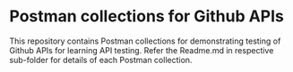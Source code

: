 # Postman collections for Github APIs
This repository contains Postman collections for demonstrating testing of Github APIs for learning API testing.
Refer the Readme.md in respective sub-folder for details of each Postman collection.

